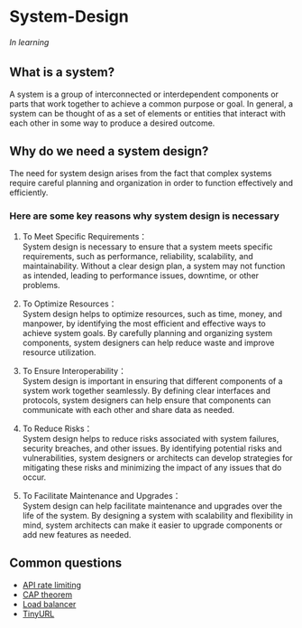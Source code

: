 # System-Design  

###### In learning  

## What is a system?
A system is a group of interconnected or interdependent components or parts that work together to achieve a common purpose or goal. In general, a system can be thought of as a set of elements or entities that interact with each other in some way to produce a desired outcome.

## Why do we need a system design?
The need for system design arises from the fact that complex systems require careful planning and organization in order to function effectively and efficiently.   

### Here are some key reasons why system design is necessary  

1. To Meet Specific Requirements：  
System design is necessary to ensure that a system meets specific requirements, such as performance, reliability, scalability, and maintainability. Without a clear design plan, a system may not function as intended, leading to performance issues, downtime, or other problems. 

2. To Optimize Resources：   
System design helps to optimize resources, such as time, money, and manpower, by identifying the most efficient and effective ways to achieve system goals. By carefully planning and organizing system components, system designers can help reduce waste and improve resource utilization.  
 
3. To Ensure Interoperability：   
System design is important in ensuring that different components of a system work together seamlessly. By defining clear interfaces and protocols, system designers can help ensure that components can communicate with each other and share data as needed.   

4. To Reduce Risks：   
System design helps to reduce risks associated with system failures, security breaches, and other issues. By identifying potential risks and vulnerabilities, system designers or architects can develop strategies for mitigating these risks and minimizing the impact of any issues that do occur.   

5. To Facilitate Maintenance and Upgrades：   
System design can help facilitate maintenance and upgrades over the life of the system. By designing a system with scalability and flexibility in mind, system architects can make it easier to upgrade components or add new features as needed.    

## Common questions

* [API rate limiting](https://github.com/zhouchenyu000/System-Design/tree/main/CAP-theorem)  
* [CAP theorem](https://github.com/zhouchenyu000/System-Design/blob/main/CAP_theorem)  
* [Load balancer](https://github.com/ericzhou919/System-Design/tree/main/Load_balancer)  
* [TinyURL](https://github.com/ericzhou919/System-Design/tree/main/src/main/java/com/example/demo/TinyURL)  

